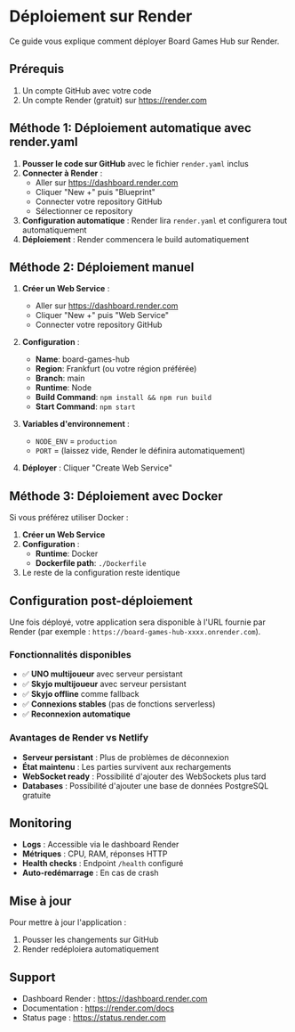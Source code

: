 # Déploiement sur Render

Ce guide vous explique comment déployer Board Games Hub sur Render.

## Prérequis

1. Un compte GitHub avec votre code
2. Un compte Render (gratuit) sur https://render.com

## Méthode 1: Déploiement automatique avec render.yaml

1. **Pousser le code sur GitHub** avec le fichier `render.yaml` inclus
2. **Connecter à Render** :
   - Aller sur https://dashboard.render.com
   - Cliquer "New +" puis "Blueprint"
   - Connecter votre repository GitHub
   - Sélectionner ce repository
3. **Configuration automatique** : Render lira `render.yaml` et configurera tout automatiquement
4. **Déploiement** : Render commencera le build automatiquement

## Méthode 2: Déploiement manuel

1. **Créer un Web Service** :
   - Aller sur https://dashboard.render.com
   - Cliquer "New +" puis "Web Service"
   - Connecter votre repository GitHub

2. **Configuration** :
   - **Name**: board-games-hub
   - **Region**: Frankfurt (ou votre région préférée)
   - **Branch**: main
   - **Runtime**: Node
   - **Build Command**: `npm install && npm run build`
   - **Start Command**: `npm start`

3. **Variables d'environnement** :
   - `NODE_ENV` = `production`
   - `PORT` = (laissez vide, Render le définira automatiquement)

4. **Déployer** : Cliquer "Create Web Service"

## Méthode 3: Déploiement avec Docker

Si vous préférez utiliser Docker :

1. **Créer un Web Service**
2. **Configuration** :
   - **Runtime**: Docker
   - **Dockerfile path**: `./Dockerfile`
3. Le reste de la configuration reste identique

## Configuration post-déploiement

Une fois déployé, votre application sera disponible à l'URL fournie par Render (par exemple : `https://board-games-hub-xxxx.onrender.com`).

### Fonctionnalités disponibles

- ✅ **UNO multijoueur** avec serveur persistant
- ✅ **Skyjo multijoueur** avec serveur persistant  
- ✅ **Skyjo offline** comme fallback
- ✅ **Connexions stables** (pas de fonctions serverless)
- ✅ **Reconnexion automatique**

### Avantages de Render vs Netlify

- **Serveur persistant** : Plus de problèmes de déconnexion
- **État maintenu** : Les parties survivent aux rechargements
- **WebSocket ready** : Possibilité d'ajouter des WebSockets plus tard
- **Databases** : Possibilité d'ajouter une base de données PostgreSQL gratuite

## Monitoring

- **Logs** : Accessible via le dashboard Render
- **Métriques** : CPU, RAM, réponses HTTP
- **Health checks** : Endpoint `/health` configuré
- **Auto-redémarrage** : En cas de crash

## Mise à jour

Pour mettre à jour l'application :
1. Pousser les changements sur GitHub
2. Render redéploiera automatiquement

## Support

- Dashboard Render : https://dashboard.render.com
- Documentation : https://render.com/docs
- Status page : https://status.render.com
